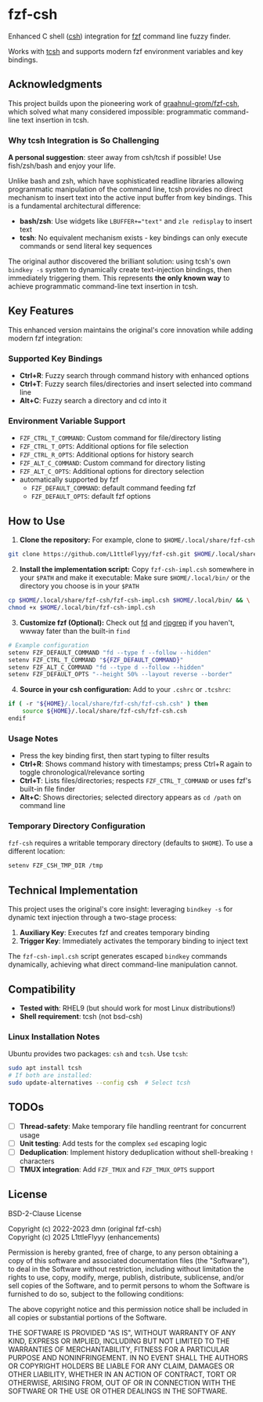 fzf-csh
=======

Enhanced C shell ([csh](https://en.wikipedia.org/wiki/C_shell)) integration for [fzf](https://github.com/junegunn/fzf) command line fuzzy finder.

Works with [tcsh](https://www.tcsh.org) and supports modern fzf environment variables and key bindings.

## Acknowledgments

This project builds upon the pioneering work of [graahnul-grom/fzf-csh](https://github.com/graahnul-grom/fzf-csh), which solved what many considered impossible: programmatic command-line text insertion in tcsh.

### Why tcsh Integration is **So Challenging**

**A personal suggestion**: steer away from csh/tcsh if possible! Use fish/zsh/bash and enjoy your life.

Unlike bash and zsh, which have sophisticated readline libraries allowing programmatic manipulation of the command line, tcsh provides no direct mechanism to insert text into the active input buffer from key bindings. This is a fundamental architectural difference:

- **bash/zsh**: Use widgets like `LBUFFER+="text"` and `zle redisplay` to insert text
- **tcsh**: No equivalent mechanism exists - key bindings can only execute commands or send literal key sequences

The original author discovered the brilliant solution: using tcsh's own `bindkey -s` system to dynamically create text-injection bindings, then immediately triggering them. This represents **the only known way** to achieve programmatic command-line text insertion in tcsh.


## Key Features

This enhanced version maintains the original's core innovation while adding modern fzf integration:

### Supported Key Bindings
- **Ctrl+R**: Fuzzy search through command history with enhanced options
- **Ctrl+T**: Fuzzy search files/directories and insert selected into command line  
- **Alt+C**: Fuzzy search a directory and cd into it

### Environment Variable Support
- `FZF_CTRL_T_COMMAND`: Custom command for file/directory listing
- `FZF_CTRL_T_OPTS`: Additional options for file selection
- `FZF_CTRL_R_OPTS`: Additional options for history search  
- `FZF_ALT_C_COMMAND`: Custom command for directory listing
- `FZF_ALT_C_OPTS`: Additional options for directory selection
- automatically supported by fzf
    - `FZF_DEFAULT_COMMAND`: default command feeding fzf
    - `FZF_DEFAULT_OPTS`: default fzf options

## How to Use

1. **Clone the repository:**
For example, clone to `$HOME/.local/share/fzf-csh`
```bash
git clone https://github.com/L1ttleFlyyy/fzf-csh.git $HOME/.local/share/fzf-csh
```

2. **Install the implementation script:**
Copy `fzf-csh-impl.csh` somewhere in your `$PATH` and make it executable:
Make sure `$HOME/.local/bin/` or the directory you choose is in your `$PATH`
```bash
cp $HOME/.local/share/fzf-csh/fzf-csh-impl.csh $HOME/.local/bin/ && \
chmod +x $HOME/.local/bin/fzf-csh-impl.csh
```

3. **Customize fzf (Optional):**
Check out [fd](https://github.com/sharkdp/fd) and [ripgrep](https://github.com/BurntSushi/ripgrep) if you haven't, wwway fater than the built-in `find`
```sh
# Example configuration
setenv FZF_DEFAULT_COMMAND "fd --type f --follow --hidden"
setenv FZF_CTRL_T_COMMAND "${FZF_DEFAULT_COMMAND}"
setenv FZF_ALT_C_COMMAND "fd --type d --follow --hidden"
setenv FZF_DEFAULT_OPTS "--height 50% --layout reverse --border"
```

4. **Source in your csh configuration:**
Add to your `.cshrc` or `.tcshrc`:
```sh
if ( -r "${HOME}/.local/share/fzf-csh/fzf-csh.csh" ) then
    source ${HOME}/.local/share/fzf-csh/fzf-csh.csh
endif
```


### Usage Notes

- Press the key binding first, then start typing to filter results
- **Ctrl+R**: Shows command history with timestamps; press Ctrl+R again to toggle chronological/relevance sorting
- **Ctrl+T**: Lists files/directories; respects `FZF_CTRL_T_COMMAND` or uses fzf's built-in file finder
- **Alt+C**: Shows directories; selected directory appears as `cd /path` on command line

### Temporary Directory Configuration

`fzf-csh` requires a writable temporary directory (defaults to `$HOME`). To use a different location:

```sh
setenv FZF_CSH_TMP_DIR /tmp
```

## Technical Implementation

This project uses the original's core insight: leveraging `bindkey -s` for dynamic text injection through a two-stage process:

1. **Auxiliary Key**: Executes fzf and creates temporary binding
2. **Trigger Key**: Immediately activates the temporary binding to inject text

The `fzf-csh-impl.csh` script generates escaped `bindkey` commands dynamically, achieving what direct command-line manipulation cannot.

## Compatibility

- **Tested with**: RHEL9 (but should work for most Linux distributions!)
- **Shell requirement**: tcsh (not bsd-csh)

### Linux Installation Notes

Ubuntu provides two packages: `csh` and `tcsh`. Use `tcsh`:
```bash
sudo apt install tcsh
# If both are installed:
sudo update-alternatives --config csh  # Select tcsh
```

## TODOs

- [ ] **Thread-safety**: Make temporary file handling reentrant for concurrent usage
- [ ] **Unit testing**: Add tests for the complex `sed` escaping logic
- [ ] **Deduplication**: Implement history deduplication without shell-breaking `!` characters
- [ ] **TMUX integration**: Add `FZF_TMUX` and `FZF_TMUX_OPTS` support

## License

BSD-2-Clause License

Copyright (c) 2022-2023 dmn (original fzf-csh)  
Copyright (c) 2025 L1ttleFlyyy (enhancements)

Permission is hereby granted, free of charge, to any person obtaining a copy of this software and associated documentation files (the "Software"), to deal in the Software without restriction, including without limitation the rights to use, copy, modify, merge, publish, distribute, sublicense, and/or sell copies of the Software, and to permit persons to whom the Software is furnished to do so, subject to the following conditions:

The above copyright notice and this permission notice shall be included in all copies or substantial portions of the Software.

THE SOFTWARE IS PROVIDED "AS IS", WITHOUT WARRANTY OF ANY KIND, EXPRESS OR IMPLIED, INCLUDING BUT NOT LIMITED TO THE WARRANTIES OF MERCHANTABILITY, FITNESS FOR A PARTICULAR PURPOSE AND NONINFRINGEMENT. IN NO EVENT SHALL THE AUTHORS OR COPYRIGHT HOLDERS BE LIABLE FOR ANY CLAIM, DAMAGES OR OTHER LIABILITY, WHETHER IN AN ACTION OF CONTRACT, TORT OR OTHERWISE, ARISING FROM, OUT OF OR IN CONNECTION WITH THE SOFTWARE OR THE USE OR OTHER DEALINGS IN THE SOFTWARE.
